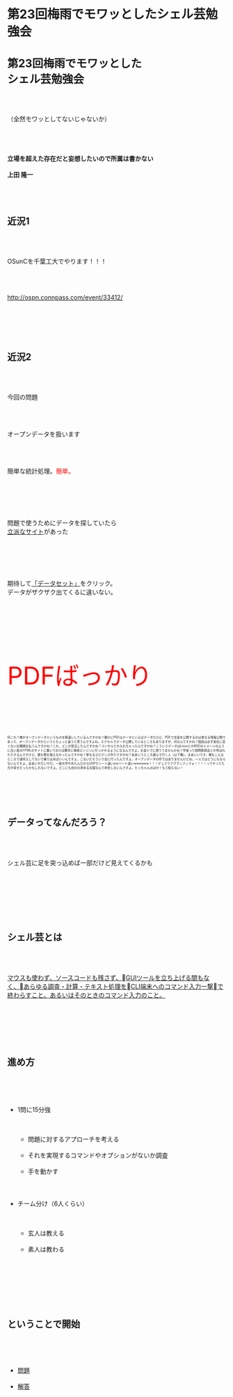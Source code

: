 # 第23回梅雨でモワッとしたシェル芸勉強会
<h1 style="font-size:180%">第23回梅雨でモワッとした<br>シェル芸勉強会</h1><br />
<br />
<p>（全然モワッとしてないじゃないか）</p><br />
　<br />
　<br />
<strong>立場を超えた存在だと妄想したいので所属は書かない</strong><br />
<br />
<strong>上田 隆一</strong><br />
<br />
<!--nextpage--><br />
<br />
<h2>近況1</h2><br />
　<br />
<p>OSunCを千葉工大でやります！！！</p><br />
　<br />
<p><a href="http://ospn.connpass.com/event/33412/" target="_blank">http://ospn.connpass.com/event/33412/</a></p><br />
<br />
<!--nextpage--><br />
<br />
<h2>近況2</h2><br />
　<br />
<p>今回の問題</p><br />
　<br />
<p>オープンデータを扱います</p><br />
　<br />
<p>簡単な統計処理。<span style="color:red">簡単。</span></p><br />
<br />
<!--nextpage--><br />
　<br />
<p>問題で使うためにデータを探していたら<br><a href="http://www.data.go.jp/" target="_blank">立派なサイト</a>があった</p><br />
<br />
　<br />
<br />
<p>期待して<a href="http://www.data.go.jp/data/dataset" target="_blank">「データセット」</a>をクリック。<br>データがザクザク出てくるに違いない。</p><br />
<br />
<!--nextpage--><br />
<br />
<p style="font-size:400%;color:red">PDFばっかり</p><br />
　<br />
<p style="font-size:50%">何これ？俺がオープンデータというものを勘違いしているんですかね？確かにPDFはデータといえばデータだけど、PDFで文章を公開するのは単なる情報公開であって、オープンデータかというとちょっと違うと思うんですよね。エクセルでデータ公開しているところもありますが、何なんですかね？国民は必ず某社に安くないお賽銭を払うんですかね？これ、どこが受注したんですかね？コンサルとか入れちゃったんですかね？こういうデータはLinuxとかBSDのイメージのように白い素のHTMLのサイトに置いておけば勝手に検索エンジンに引っかかるようになるんですよ。お金ドブに捨ててませんかね？学者って諮問委員会とか呼ばれたりするんですけど、誰か異を唱えなかったんですかね？単なるエビデンス作りですかね？ああいうところ喜んで行く人（以下略）。まあいいです。俺もこんなところで遠吠えしてないで乗り込めばいいんですよ。こないだそういう会に行ったんですよ。オープンデータの件ではありませんけどね。一人ではどうにもならないんですよ。ああいやだいやだ。一度大学やめたんだからUSPでソート速いwwソート速いwwwwww！！！デュフフフブブッフッフォ！！！！ってやってた方が幸せだったかもしれないですよ。どこにも自分の求める天国なんて存在しないんですよ。たっちゃんのばか！もう知らない！</p><br />
<br />
<!--nextpage--><br />
<br />
<h2>データってなんだろう？</h2><br />
　<br />
<p>シェル芸に足を突っ込めば一部だけど見えてくるかも</p><br />
<br />
<br />
<!--nextpage--><br />
<br />
<br />
<h2>シェル芸とは</h2><br />
　<br />
<p><a href="https://blog.ueda.asia/?page_id=1434" target="_blank">マウスも使わず、ソースコードも残さず、GUIツールを立ち上げる間もなく、あらゆる調査・計算・テキスト処理をCLI端末へのコマンド入力一撃で終わらすこと。あるいはそのときのコマンド入力のこと。</a></p><br />
<br />
<br />
<!--nextpage--><br />
<br />
<h2>進め方</h2><br />
　<br />
<ul><br />
	<li>1問に15分強</li><br />
	<ul><br />
		<li>問題に対するアプローチを考える</li><br />
		<li>それを実現するコマンドやオプションがないか調査</li><br />
		<li>手を動かす</li><br />
	</ul><br />
　<br />
	<li>チーム分け（6人くらい）</li><br />
	<ul><br />
		<li>玄人は教える</li><br />
		<li>素人は教わる</li><br />
	</ul><br />
</ul><br />
<br />
<!--nextpage--><br />
<br />
<h2>ということで開始</h2><br />
<br />
<ul><br />
	<li><a href="https://blog.ueda.asia/?p=8465">問題</a></li><br />
	<li><a href="https://blog.ueda.asia/?p=8381">解答</a></li><br />
</ul><br />

